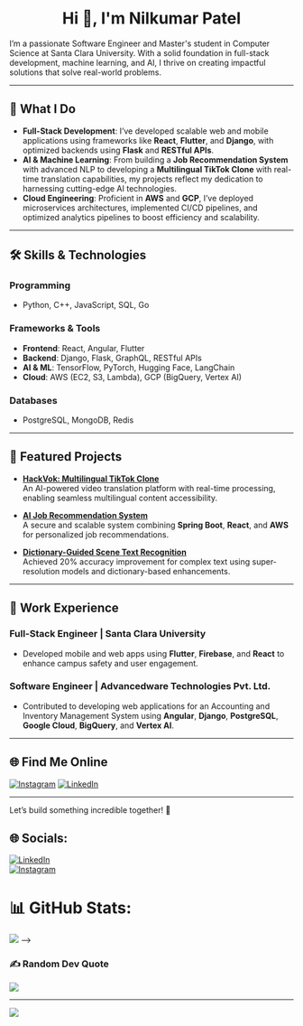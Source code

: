 <h1 align="center">Hi 👋, I'm Nilkumar Patel</h1>

I’m a passionate Software Engineer and Master's student in Computer Science at Santa Clara University. With a solid foundation in full-stack development, machine learning, and AI, I thrive on creating impactful solutions that solve real-world problems.

---

## 🚀 What I Do
- **Full-Stack Development**: I’ve developed scalable web and mobile applications using frameworks like **React**, **Flutter**, and **Django**, with optimized backends using **Flask** and **RESTful APIs**.
- **AI & Machine Learning**: From building a **Job Recommendation System** with advanced NLP to developing a **Multilingual TikTok Clone** with real-time translation capabilities, my projects reflect my dedication to harnessing cutting-edge AI technologies.
- **Cloud Engineering**: Proficient in **AWS** and **GCP**, I’ve deployed microservices architectures, implemented CI/CD pipelines, and optimized analytics pipelines to boost efficiency and scalability.

---

## 🛠️ Skills & Technologies
### Programming
- Python, C++, JavaScript, SQL, Go

### Frameworks & Tools
- **Frontend**: React, Angular, Flutter
- **Backend**: Django, Flask, GraphQL, RESTful APIs
- **AI & ML**: TensorFlow, PyTorch, Hugging Face, LangChain
- **Cloud**: AWS (EC2, S3, Lambda), GCP (BigQuery, Vertex AI)

### Databases
- PostgreSQL, MongoDB, Redis

---

## 🌟 Featured Projects
- **[HackVok: Multilingual TikTok Clone](https://devpost.com/software/hackvok-multilingual-tiktok-clone)**  
   An AI-powered video translation platform with real-time processing, enabling seamless multilingual content accessibility.
   
- **[AI Job Recommendation System](https://github.com/Ncoder23/Job-Board-AI)**  
   A secure and scalable system combining **Spring Boot**, **React**, and **AWS** for personalized job recommendations.

- **[Dictionary-Guided Scene Text Recognition]()**  
   Achieved 20% accuracy improvement for complex text using super-resolution models and dictionary-based enhancements.

---

## 💼 Work Experience
### Full-Stack Engineer | Santa Clara University
- Developed mobile and web apps using **Flutter**, **Firebase**, and **React** to enhance campus safety and user engagement.

### Software Engineer | Advancedware Technologies Pvt. Ltd.
- Contributed to developing web applications for an Accounting and Inventory Management System using **Angular**, **Django**,
**PostgreSQL**, **Google Cloud**, **BigQuery**, and **Vertex AI**.

---

## 🌐 Find Me Online
[![Instagram](https://img.shields.io/badge/Instagram-%23E4405F.svg?logo=Instagram&logoColor=white)](https://instagram.com/nil_patel.23) [![LinkedIn](https://img.shields.io/badge/LinkedIn-%230077B5.svg?logo=linkedin&logoColor=white)](https://linkedin.com/in/patel-nilkumar/) 

---

Let’s build something incredible together! 🚀


## 🌐 Socials:
[![LinkedIn](https://img.shields.io/badge/LinkedIn-%230077B5.svg?logo=linkedin&logoColor=white)](https://linkedin.com/in/patel-nilkumar/) 
<br>
[![Instagram](https://img.shields.io/badge/Instagram-%23E4405F.svg?logo=Instagram&logoColor=white)](https://instagram.com/nil_patel.23) 


# 📊 GitHub Stats:
![](https://github-readme-stats.vercel.app/api/top-langs/?username=ncoder23&theme=dark&hide_border=false&include_all_commits=true&count_private=true&layout=compact)
-->
### ✍️ Random Dev Quote
![](https://quotes-github-readme.vercel.app/api?type=horizontal&theme=radical)

---
[![](https://visitcount.itsvg.in/api?id=ncoder23&icon=0&color=0)](https://visitcount.itsvg.in)

<!-- Proudly created with GPRM ( https://gprm.itsvg.in ) -->
